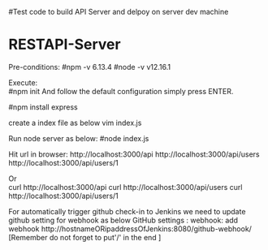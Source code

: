 #Test code to build API Server and delpoy on server dev machine
# RESTAPI-Server 

Pre-conditions:
#npm -v
6.13.4
#node -v
v12.16.1

Execute:   
#npm init
And follow the default configuration simply press ENTER.

#npm install express

create a index file as below
vim index.js

Run node server as below:
#node index.js

Hit url in browser:
http://localhost:3000/api
http://localhost:3000/api/users
http://localhost:3000/api/users/1

Or  
curl http://localhost:3000/api
curl http://localhost:3000/api/users
curl http://localhost:3000/api/users/1


For automatically trigger github check-in to Jenkins we need to update github setting for webhook as below
GitHub settings : webhook: add webhook
http://hostnameORipaddressOfJenkins:8080/github-webhook/   [Remember do not forget to put'/' in the end ]
